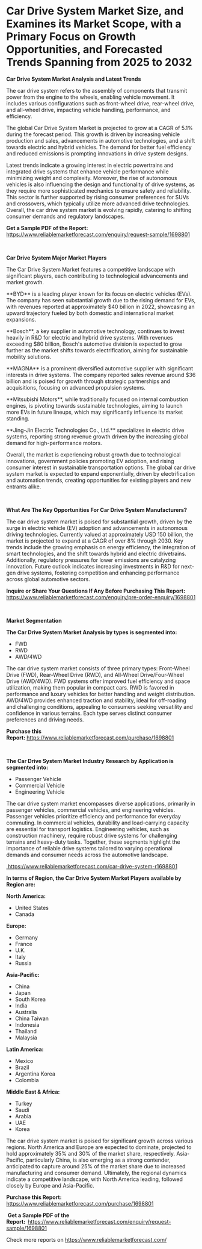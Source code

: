 <p><h1>Car Drive System Market Size, and Examines its Market Scope, with a Primary Focus on Growth Opportunities, and Forecasted Trends Spanning from 2025 to 2032</h1></p><p><strong>Car Drive System Market Analysis and Latest Trends</strong></p>
<p><p>The car drive system refers to the assembly of components that transmit power from the engine to the wheels, enabling vehicle movement. It includes various configurations such as front-wheel drive, rear-wheel drive, and all-wheel drive, impacting vehicle handling, performance, and efficiency. </p><p>The global Car Drive System Market is projected to grow at a CAGR of 5.1% during the forecast period. This growth is driven by increasing vehicle production and sales, advancements in automotive technologies, and a shift towards electric and hybrid vehicles. The demand for better fuel efficiency and reduced emissions is prompting innovations in drive system designs. </p><p>Latest trends indicate a growing interest in electric powertrains and integrated drive systems that enhance vehicle performance while minimizing weight and complexity. Moreover, the rise of autonomous vehicles is also influencing the design and functionality of drive systems, as they require more sophisticated mechanics to ensure safety and reliability. This sector is further supported by rising consumer preferences for SUVs and crossovers, which typically utilize more advanced drive technologies. Overall, the car drive system market is evolving rapidly, catering to shifting consumer demands and regulatory landscapes.</p></p>
<p><strong>Get a Sample PDF of the Report:&nbsp;</strong> <a href="https://www.reliablemarketforecast.com/enquiry/request-sample/1698801?utm_campaign=1105&utm_medium=2&utm_source=Github&utm_content=ia&utm_term=09012025&utm_id=car-drive-system">https://www.reliablemarketforecast.com/enquiry/request-sample/1698801</a></p>
<p>&nbsp;</p>
<p><strong>Car Drive System Major Market Players</strong></p>
<p><p>The Car Drive System Market features a competitive landscape with significant players, each contributing to technological advancements and market growth. </p><p>**BYD** is a leading player known for its focus on electric vehicles (EVs). The company has seen substantial growth due to the rising demand for EVs, with revenues reported at approximately $40 billion in 2022, showcasing an upward trajectory fueled by both domestic and international market expansions.</p><p>**Bosch**, a key supplier in automotive technology, continues to invest heavily in R&D for electric and hybrid drive systems. With revenues exceeding $80 billion, Bosch's automotive division is expected to grow further as the market shifts towards electrification, aiming for sustainable mobility solutions.</p><p>**MAGNA** is a prominent diversified automotive supplier with significant interests in drive systems. The company reported sales revenue around $36 billion and is poised for growth through strategic partnerships and acquisitions, focusing on advanced propulsion systems.</p><p>**Mitsubishi Motors**, while traditionally focused on internal combustion engines, is pivoting towards sustainable technologies, aiming to launch more EVs in future lineups, which may significantly influence its market standing.</p><p>**Jing-Jin Electric Technologies Co., Ltd.** specializes in electric drive systems, reporting strong revenue growth driven by the increasing global demand for high-performance motors.</p><p>Overall, the market is experiencing robust growth due to technological innovations, government policies promoting EV adoption, and rising consumer interest in sustainable transportation options. The global car drive system market is expected to expand exponentially, driven by electrification and automation trends, creating opportunities for existing players and new entrants alike.</p></p>
<p>&nbsp;</p>
<p><strong>What Are The Key Opportunities For Car Drive System Manufacturers?</strong></p>
<p><p>The car drive system market is poised for substantial growth, driven by the surge in electric vehicle (EV) adoption and advancements in autonomous driving technologies. Currently valued at approximately USD 150 billion, the market is projected to expand at a CAGR of over 8% through 2030. Key trends include the growing emphasis on energy efficiency, the integration of smart technologies, and the shift towards hybrid and electric drivetrains. Additionally, regulatory pressures for lower emissions are catalyzing innovation. Future outlook indicates increasing investments in R&D for next-gen drive systems, fostering competition and enhancing performance across global automotive sectors.</p></p>
<p><strong>Inquire or Share Your Questions If Any Before Purchasing This Report:</strong> <a href="https://www.reliablemarketforecast.com/enquiry/pre-order-enquiry/1698801?utm_campaign=1105&utm_medium=2&utm_source=Github&utm_content=ia&utm_term=09012025&utm_id=car-drive-system">https://www.reliablemarketforecast.com/enquiry/pre-order-enquiry/1698801</a></p>
<p>&nbsp;</p>
<p><strong>Market Segmentation</strong></p>
<p><strong>The Car Drive System Market Analysis by types is segmented into:</strong></p>
<p><ul><li>FWD</li><li>RWD</li><li>AWD/4WD</li></ul></p>
<p><p>The car drive system market consists of three primary types: Front-Wheel Drive (FWD), Rear-Wheel Drive (RWD), and All-Wheel Drive/Four-Wheel Drive (AWD/4WD). FWD systems offer improved fuel efficiency and space utilization, making them popular in compact cars. RWD is favored in performance and luxury vehicles for better handling and weight distribution. AWD/4WD provides enhanced traction and stability, ideal for off-roading and challenging conditions, appealing to consumers seeking versatility and confidence in various terrains. Each type serves distinct consumer preferences and driving needs.</p></p>
<p><strong>Purchase this Report:&nbsp;</strong><a href="https://www.reliablemarketforecast.com/purchase/1698801?utm_campaign=1105&utm_medium=2&utm_source=Github&utm_content=ia&utm_term=09012025&utm_id=car-drive-system">https://www.reliablemarketforecast.com/purchase/1698801</a></p>
<p>&nbsp;</p>
<p><strong>The Car Drive System Market Industry Research by Application is segmented into:</strong></p>
<p><ul><li>Passenger Vehicle</li><li>Commercial Vehicle</li><li>Engineering Vehicle</li></ul></p>
<p><p>The car drive system market encompasses diverse applications, primarily in passenger vehicles, commercial vehicles, and engineering vehicles. Passenger vehicles prioritize efficiency and performance for everyday commuting. In commercial vehicles, durability and load-carrying capacity are essential for transport logistics. Engineering vehicles, such as construction machinery, require robust drive systems for challenging terrains and heavy-duty tasks. Together, these segments highlight the importance of reliable drive systems tailored to varying operational demands and consumer needs across the automotive landscape.</p></p>
<p><a href="https://www.reliablemarketforecast.com/car-drive-system-r1698801?utm_campaign=1105&utm_medium=2&utm_source=Github&utm_content=ia&utm_term=09012025&utm_id=car-drive-system">&nbsp;https://www.reliablemarketforecast.com/car-drive-system-r1698801</a></p>
<p><strong>In terms of Region, the Car Drive System Market Players available by Region are:</strong></p>
<p>
    <p> <strong> North America: </strong>
        <ul>
            <li>United States</li>
            <li>Canada</li>
        </ul>
        </p> 
    <p> <strong> Europe: </strong>
        <ul>
            <li>Germany</li>
            <li>France</li>
            <li>U.K.</li>
            <li>Italy</li>
            <li>Russia</li>
        </ul>
        </p> 
    <p> <strong> Asia-Pacific: </strong>
        <ul>
            <li>China</li>
            <li>Japan</li>
            <li>South Korea</li>
            <li>India</li>
            <li>Australia</li>
            <li>China Taiwan</li>
            <li>Indonesia</li>
            <li>Thailand</li>
            <li>Malaysia</li>
        </ul>
        </p> 
    <p> <strong> Latin America: </strong>
        <ul>
            <li>Mexico</li>
            <li>Brazil</li>
            <li>Argentina Korea</li>
            <li>Colombia</li>
        </ul>
        </p> 
    <p> <strong> Middle East & Africa: </strong>
        <ul>
            <li>Turkey</li>
            <li>Saudi</li>
            <li>Arabia</li>
            <li>UAE</li>
            <li>Korea</li>
        </ul>
    </p>
    </p>
<p><p>The car drive system market is poised for significant growth across various regions. North America and Europe are expected to dominate, projected to hold approximately 35% and 30% of the market share, respectively. Asia-Pacific, particularly China, is also emerging as a strong contender, anticipated to capture around 25% of the market share due to increased manufacturing and consumer demand. Ultimately, the regional dynamics indicate a competitive landscape, with North America leading, followed closely by Europe and Asia-Pacific.</p></p>
<p><strong>Purchase this Report: </strong><a href="https://www.reliablemarketforecast.com/purchase/1698801?utm_campaign=1105&utm_medium=2&utm_source=Github&utm_content=ia&utm_term=09012025&utm_id=car-drive-system">https://www.reliablemarketforecast.com/purchase/1698801</a></p>
<p>&nbsp;<strong>Get a Sample PDF of the Report:&nbsp;&nbsp;</strong><a href="https://www.reliablemarketforecast.com/enquiry/request-sample/1698801?utm_campaign=1105&utm_medium=2&utm_source=Github&utm_content=ia&utm_term=09012025&utm_id=car-drive-system">https://www.reliablemarketforecast.com/enquiry/request-sample/1698801</a></p>
<p><strong></strong></p>
<p>Check more reports on <a href="https://www.reliablemarketforecast.com/?utm_campaign=1105&utm_medium=2&utm_source=Github&utm_content=ia&utm_term=09012025&utm_id=car-drive-system">https://www.reliablemarketforecast.com/</a></p>